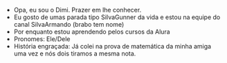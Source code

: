 - Opa, eu sou o Dimi. Prazer em lhe conhecer.
- Eu gosto de umas parada tipo SiIvaGunner da vida e estou na equipe do canal SilvaArmando (brabo tem nome)
- Por enquanto estou aprendendo pelos cursos da Alura
- Pronomes: Ele/Dele
- História engraçada: Já colei na prova de matemática da minha amiga uma vez e nós dois tiramos a mesma nota.
